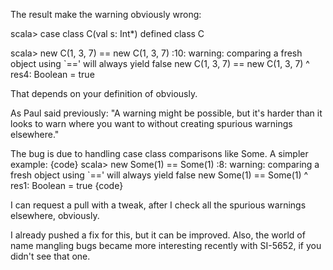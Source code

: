 The result make the warning obviously wrong:

scala> case class C(val s: Int*)
defined class C

scala> new C(1, 3, 7) == new C(1, 3, 7)
<console>:10: warning: comparing a fresh object using `==' will always yield false
              new C(1, 3, 7) == new C(1, 3, 7)
                             ^
res4: Boolean = true

That depends on your definition of obviously.

As Paul said previously: "A warning might be possible, but it's harder than it looks to warn where you want to without creating spurious warnings elsewhere."

The bug is due to handling case class comparisons like Some.  A simpler example:
{code}
scala> new Some(1) == Some(1)
<console>:8: warning: comparing a fresh object using `==' will always yield false
              new Some(1) == Some(1)
                          ^
res1: Boolean = true
{code}

I can request a pull with a tweak, after I check all the spurious warnings elsewhere, obviously.

I already pushed a fix for this, but it can be improved.  Also, the world of name mangling bugs became more interesting recently with SI-5652, if you didn't see that one.
